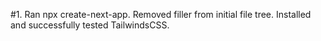 #1. Ran npx create-next-app. Removed filler from initial file tree. Installed and successfully tested TailwindsCSS.